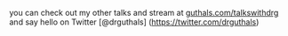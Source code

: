 you can check out my other talks and stream at [guthals.com/talkswithdrg](https://guthals.com/talkswithdrg) and say hello on Twitter [@drguthals] (https://twitter.com/drguthals)
